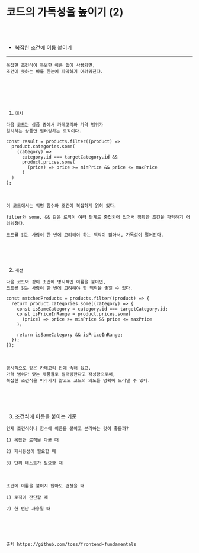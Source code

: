 # 코드의 가독성을 높이기 (2)

<br />
<br />

* 복잡한 조건에 이름 붙이기
---

```
복잡한 조건식이 특별한 이름 없이 사용되면,
조건이 뜻하는 바를 한눈에 파악하기 어려워진다.
```

<br />
<br />
<br />
<br />

1. `예시`

```
다음 코드는 상품 중에서 카테고리와 가격 범위가
일치하는 상품만 필터링하는 로직이다.
```

```tsx
const result = products.filter((product) =>
  product.categories.some(
    (category) =>
      category.id === targetCategory.id &&
      product.prices.some(
        (price) => price >= minPrice && price <= maxPrice
      )
  )
);
```

<br />

```
이 코드에서는 익명 함수와 조건이 복잡하게 얽혀 있다.

filter와 some, && 같은 로직이 여러 단계로 중첩되어 있어서 정확한 조건을 파악하기 어려워졌다.

코드를 읽는 사람이 한 번에 고려해야 하는 맥락이 많아서, 가독성이 떨어진다.
```

<br />
<br />
<br />

2. `개선`

```
다음 코드와 같이 조건에 명시적인 이름을 붙이면,
코드를 읽는 사람이 한 번에 고려해야 할 맥락을 줄일 수 있다.
```

```tsx
const matchedProducts = products.filter((product) => {
  return product.categories.some((category) => {
    const isSameCategory = category.id === targetCategory.id;
    const isPriceInRange = product.prices.some(
      (price) => price >= minPrice && price <= maxPrice
    );

    return isSameCategory && isPriceInRange;
  });
});
```

<br />

```
명시적으로 같은 카테고리 안에 속해 있고,
가격 범위가 맞는 제품들로 필터링한다고 작성함으로써,
복잡한 조건식을 따라가지 않고도 코드의 의도를 명확히 드러낼 수 있다.
```

<br />
<br />
<br />

3. 조건식에 이름을 붙이는 기준

```
언제 조건식이나 함수에 이름을 붙이고 분리하는 것이 좋을까?

1) 복잡한 로직을 다룰 때

2) 재사용성이 필요할 때

3) 단위 테스트가 필요할 때
```

<br />

```
조건에 이름을 붙이지 않아도 괜찮을 때

1) 로직이 간단할 때

2) 한 번만 사용될 때
```

<br />
<br />
<br />

```
출처 https://github.com/toss/frontend-fundamentals
```
